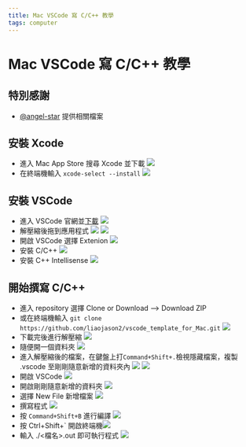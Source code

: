 ```yaml
---
title: Mac VSCode 寫 C/C++ 教學
tags: computer
---
```

# Mac VSCode 寫 C/C++ 教學
## 特別感謝
- [@angel-star](https://github.com/angel-star) 提供相關檔案
## 安裝 Xcode
- 進入 Mac App Store 搜尋 Xcode 並下載
![](https://i.imgur.com/grP8mV9.png)
- 在終端機輸入 `xcode-select --install`
![](https://i.imgur.com/DTe7i53.png)
## 安裝 VSCode
- 進入 VSCode 官網並[下載](https://code.visualstudio.com/)
![](https://i.imgur.com/qbd2nzf.png)
- 解壓縮後拖到應用程式
![](https://i.imgur.com/vJeMfL0.png)
![](https://i.imgur.com/g2SveMo.png)
- 開啟 VSCode 選擇 Extenion
![](https://i.imgur.com/Ir10vqt.png)
- 安裝 C/C++
![](https://i.imgur.com/prHJqKL.png)
- 安裝 C++ Intellisense
![](https://i.imgur.com/fNKsQ4Z.png)
## 開始撰寫 C/C++
- 進入 repository 選擇 Clone or Download --> Download ZIP
- 或在終端機輸入 `git clone https://github.com/liaojason2/vscode_template_for_Mac.git` 
![](https://i.imgur.com/TaysdSi.png)
- 下載完後進行解壓縮
![](https://i.imgur.com/An6KiQH.png)
- 隨便開一個資料夾
![](https://i.imgur.com/a1m4UsD.png)
- 進入解壓縮後的檔案，在鍵盤上打`Command+Shift+.`檢視隱藏檔案，複製 .vscode 至剛剛隨意新增的資料夾內
![](https://i.imgur.com/clTnc5L.png)
![](https://i.imgur.com/n5AXW5w.png)
- 開啟 VSCode
![](https://i.imgur.com/1zblZ1T.png)
- 開啟剛剛隨意新增的資料夾
![](https://i.imgur.com/7LjImZ0.png)
- 選擇 New File 新增檔案
![](https://i.imgur.com/pni5640.png)
- 撰寫程式
![](https://i.imgur.com/Hx3ML7I.png)
- 按 `Command+Shift+B` 進行編譯
![](https://i.imgur.com/8IaU5NQ.png)
- 按 Ctrl+Shift+\` 開啟終端機![](https://i.imgur.com/L2BZXCd.png)
- 輸入 ./<檔名>.out 即可執行程式
![](https://i.imgur.com/sAQ9tlc.png)



